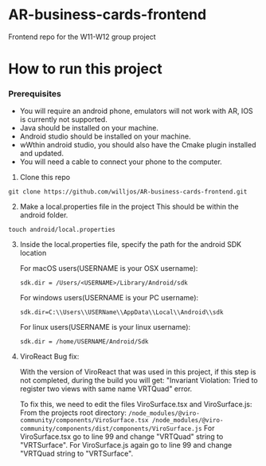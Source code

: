 # AR-business-cards-frontend
Frontend repo for the W11-W12 group project

# How to run this project

### Prerequisites
- You will require an android phone, emulators will not work with AR, IOS is currently not supported.
- Java should be installed on your machine.
- Android studio should be installed on your machine.
- wWthin android studio, you should also have the Cmake plugin installed and updated.
- You will need a cable to connect your phone to the computer.

1. Clone this repo 
```
git clone https://github.com/willjos/AR-business-cards-frontend.git
```
2. Make a local.properties file in the project
This should be within the android folder.
``` 
touch android/local.properties 
```
3. Inside the local.properties file, specify the path for the android SDK location

    For macOS users(USERNAME is your OSX username):
    ```
    sdk.dir = /Users/<USERNAME>/Library/Android/sdk
    ```
    For windows users(USERNAME is your PC username):
    ```
    sdk.dir=C:\\Users\\USERName\\AppData\\Local\\Android\\sdk
    ```
    For linux users(USERNAME is your linux username):
    ```
    sdk.dir = /home/USERNAME/Android/Sdk
    ```
 4. ViroReact Bug fix:
   
    With the version of ViroReact that was used in this project, if this step is not completed, during the build you will get: 
    "Invariant Violation: Tried to register two views with same name VRTQuad" error.
    
    To fix this, we need to edit the files ViroSurface.tsx and ViroSurface.js:
    From the projects root directory:
        ```
        /node_modules/@viro-community/components/ViroSurface.tsx
        /node_modules/@viro-community/components/dist/components/ViroSurface.js
        ```
        For ViroSurface.tsx go to line 99 and change "VRTQuad" string to "VRTSurface".
        For ViroSurface.js again go to line 99 and change "VRTQuad string to "VRTSurface".
        

